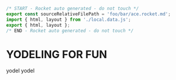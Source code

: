 ```js server
/* START - Rocket auto generated - do not touch */
export const sourceRelativeFilePath = 'foo/bar/ace.rocket.md';
import { html, layout } from './local.data.js';
export { html, layout };
/* END - Rocket auto generated - do not touch */
```

# YODELING FOR FUN

yodel yodel